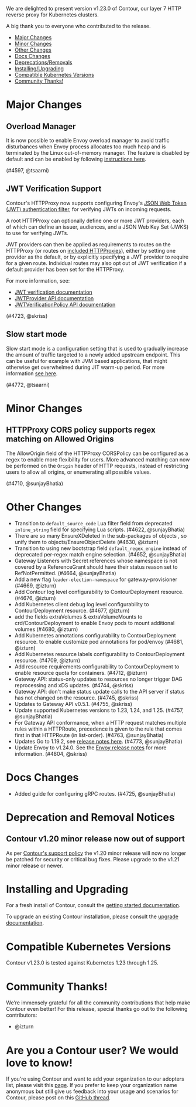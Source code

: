 We are delighted to present version v1.23.0 of Contour, our layer 7 HTTP reverse proxy for Kubernetes clusters.

A big thank you to everyone who contributed to the release.


- [Major Changes](#major-changes)
- [Minor Changes](#minor-changes)
- [Other Changes](#other-changes)
- [Docs Changes](#docs-changes)
- [Deprecations/Removals](#deprecation-and-removal-notices)
- [Installing/Upgrading](#installing-and-upgrading)
- [Compatible Kubernetes Versions](#compatible-kubernetes-versions)
- [Community Thanks!](#community-thanks)

# Major Changes

## Overload Manager

It is now possible to enable Envoy overload manager to avoid traffic disturbances when Envoy process allocates too much heap and is terminated by the Linux out-of-memory manager.
The feature is disabled by default and can be enabled by following [instructions here](https://projectcontour.io/docs/main/config/overload-manager/).

(#4597, @tsaarni)

## JWT Verification Support

Contour's HTTPProxy now supports configuring Envoy's [JSON Web Token (JWT) authentication filter](https://www.envoyproxy.io/docs/envoy/latest/intro/arch_overview/security/jwt_authn_filter), for verifying JWTs on incoming requests.

A root HTTPProxy can optionally define one or more JWT providers, each of which can define an issuer, audiences, and a JSON Web Key Set (JWKS) to use for verifying JWTs.

JWT providers can then be applied as requirements to routes on the HTTPProxy (or routes on [included HTTPProxies](https://projectcontour.io/docs/main/config/inclusion-delegation/)), either by setting one provider as the default, or by explicitly specifying a JWT provider to require for a given route.
Individual routes may also opt out of JWT verification if a default provider has been set for the HTTPProxy.

For more information, see:
- [JWT verification documentation](https://projectcontour.io/docs/main/config/jwt-verification)
- [JWTProvider API documentation](https://projectcontour.io/docs/main/config/api/#projectcontour.io/v1.JWTProvider)
- [JWTVerificationPolicy API documentation](https://projectcontour.io/docs/main/config/api/#projectcontour.io/v1.JWTVerificationPolicy)

(#4723, @skriss)

## Slow start mode

Slow start mode is a configuration setting that is used to gradually increase the amount of traffic targeted to a newly added upstream endpoint.
This can be useful for example with JVM based applications, that might otherwise get overwhelmed during JIT warm-up period.
For more information [see here](https://projectcontour.io/docs/main/config/slow-start/).

(#4772, @tsaarni)


# Minor Changes

## HTTPProxy CORS policy supports regex matching on Allowed Origins

The AllowOrigin field of the HTTPProxy CORSPolicy can be configured as a regex to enable more flexibility for users.
More advanced matching can now be performed on the `Origin` header of HTTP requests, instead of restricting users to allow all origins, or enumerating all possible values.

(#4710, @sunjayBhatia)


# Other Changes
- Transition to `default_source_code` Lua filter field from deprecated `inline_string` field for specifying Lua scripts. (#4622, @sunjayBhatia)
- There are so many EnsureXDeleted in the sub-packages of objects , so unify them to objects/EnsureObjectDelete (#4630, @izturn)
- Transition to using new bootstrap field `default_regex_engine` instead of deprecated per-regex match engine selection. (#4652, @sunjayBhatia)
- Gateway Listeners with Secret references whose namespace is not covered by a ReferenceGrant should have their status reason set to RefNotPermitted. (#4664, @sunjayBhatia)
- Add a new flag `leader-election-namespace` for gateway-provisioner (#4669, @izturn)
- Add Contour log level configurability to ContourDeployment resource. (#4676, @izturn)
- Add Kubernetes client debug log level configurability to ContourDeployment resource. (#4677, @izturn)
- add the fields extraVolumes & extraVolumeMounts to crd/ContourDeployment to enable Envoy pods to mount additional volumes (#4680, @izturn)
- Add Kubernetes annotations configurability to ContourDeployment resource. to enable customize pod annotations for pod/envoy (#4681, @izturn)
- Add Kubernetes resource labels configurability to ContourDeployment resource. (#4709, @izturn)
- Add resource requirements configurability to ContourDeployment to enable resource quota for containers. (#4712, @izturn)
- Gateway API: status-only updates to resources no longer trigger DAG reprocessing and xDS updates. (#4744, @skriss)
- Gateway API: don't make status update calls to the API server if status has not changed on the resource. (#4745, @skriss)
- Updates to Gateway API v0.5.1. (#4755, @skriss)
- Update supported Kubernetes versions to 1.23, 1.24, and 1.25. (#4757, @sunjayBhatia)
- For Gateway API conformance, when a HTTP request matches multiple rules within a HTTPRoute, precedence is given to the rule that comes first in that HTTPRoute (in list-order). (#4763, @sunjayBhatia)
- Updates Go to 1.19.2, see [release notes here](https://go.dev/doc/devel/release#go1.19.minor). (#4773, @sunjayBhatia)
- Update Envoy to v1.24.0. See the [Envoy release notes](https://www.envoyproxy.io/docs/envoy/v1.24.0/version_history/v1.24/v1.24.0) for more information. (#4804, @skriss)


# Docs Changes
- Added guide for configuring gRPC routes. (#4725, @sunjayBhatia)


# Deprecation and Removal Notices

## Contour v1.20 minor release now out of support

As per [Contour's support policy](https://projectcontour.io/resources/support/) the v1.20 minor release will now no longer be patched for security or critical bug fixes.
Please upgrade to the v1.21 minor release or newer.


# Installing and Upgrading

For a fresh install of Contour, consult the [getting started documentation](https://projectcontour.io/getting-started/).

To upgrade an existing Contour installation, please consult the [upgrade documentation](https://projectcontour.io/resources/upgrading/).


# Compatible Kubernetes Versions

Contour v1.23.0 is tested against Kubernetes 1.23 through 1.25.

# Community Thanks!
We’re immensely grateful for all the community contributions that help make Contour even better! For this release, special thanks go out to the following contributors:

- @izturn


# Are you a Contour user? We would love to know!
If you're using Contour and want to add your organization to our adopters list, please visit this [page](https://github.com/projectcontour/contour/blob/master/ADOPTERS.md). If you prefer to keep your organization name anonymous but still give us feedback into your usage and scenarios for Contour, please post on this [GitHub thread](https://github.com/projectcontour/contour/issues/1269).
